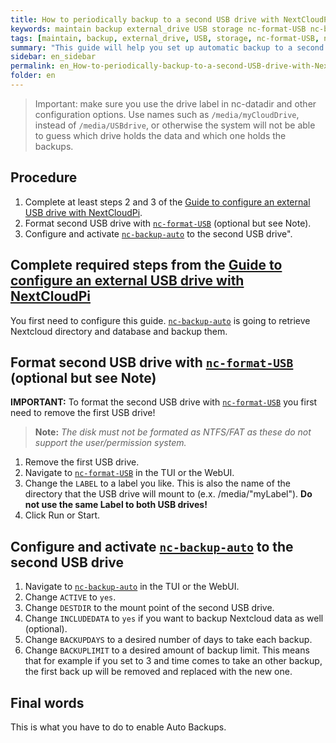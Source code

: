 ```yaml
---
title: How to periodically backup to a second USB drive with NextCloudPi
keywords: maintain backup external_drive USB storage nc-format-USB nc-backup nc-backup-auto guide
tags: [maintain, backup, external_drive, USB, storage, nc-format-USB, nc-backup, nc-backup-auto, guide ]
summary: "This guide will help you set up automatic backup to a second USB drive."
sidebar: en_sidebar
permalink: en_How-to-periodically-backup-to-a-second-USB-drive-with-NextCloudPi.html
folder: en
---
```


[nc-format-USB]: https://github.com/nextcloud/nextcloudpi/wiki/Configuration-Reference#nc-format-usb
[nc-backup-auto]: https://github.com/nextcloud/nextcloudpi/wiki/Configuration-Reference#nc-backup-auto



> Important: make sure you use the drive label in nc-datadir and other configuration options. Use names such as `/media/myCloudDrive`, instead of `/media/USBdrive`, or otherwise the system will not be able to guess which drive holds the data and which one holds the backups.

## Procedure
1. Complete at least steps 2 and 3 of the [Guide to configure an external USB drive with NextCloudPi](How-to-configure-an-external-USB-drive-with-NextCloudPi).
2. Format second USB drive with [`nc-format-USB`][nc-format-USB] (optional but see Note).
3. Configure and activate [`nc-backup-auto`][nc-backup-auto] to the second USB drive".

## Complete required steps from the [Guide to configure an external USB drive with NextCloudPi](How-to-configure-an-external-USB-drive-with-NextCloudPi)

You first need to configure this guide. [`nc-backup-auto`][nc-backup-auto] is going to retrieve Nextcloud directory and database and backup them.

## Format second USB drive with [`nc-format-USB`][nc-format-USB] (optional but see Note)

**IMPORTANT:** To format the second USB drive with [`nc-format-USB`][nc-format-USB] you first need to remove the first USB drive!

> **Note:** _The disk must not be formated as NTFS/FAT as these do not support the user/permission system._

1. Remove the first USB drive.
2. Navigate to [`nc-format-USB`][nc-format-USB] in the TUI or the WebUI.
3. Change the `LABEL` to a label you like. This is also the name of the directory that the USB drive will mount to (e.x. /media/"myLabel"). **Do not use the same Label to both USB drives!**
4. Click Run or Start.

## Configure and activate [`nc-backup-auto`][nc-backup-auto] to the second USB drive

1. Navigate to [`nc-backup-auto`][nc-backup-auto] in the TUI or the WebUI.
2. Change `ACTIVE` to `yes`.
3. Change `DESTDIR` to the mount point of the second USB drive.
4. Change `INCLUDEDATA` to `yes` if you want to backup Nextcloud data as well (optional).
5. Change `BACKUPDAYS` to a desired number of days to take each backup.
6. Change `BACKUPLIMIT` to a desired amount of backup limit. This means that for example if you set to 3 and time comes to take an other backup, the first back up will be removed and replaced with the new one.

## Final words

This is what you have to do to enable Auto Backups.
